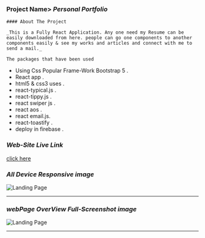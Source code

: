 ### Project Name>   _Personal Portfolio_


``` #### About The Project ```

``` _This is a Fully React Application. Any one need my Resume can be easily downloaded from here. people can go one components to another components easily & see my works and articles and connect with me to send a mail._ ```

``` The packages that have been used ```
- Using Css Popular Frame-Work Bootstrap 5 .
- React app .
- html5 & css3 uses .
- react-typical.js .
- react-tippy.js .
- react swiper js .
- react aos .
- react email.js.
- react-toastify .
- deploy in firebase .


### _Web-Site Live Link_
[click here](https://shakil232.github.io/Food-Restaurant-Bootstrap/index.html)

### _All Device Responsive image_

![Landing Page](images/markDwon/foodicted-responsive.png)

---
### _webPage OverView Full-Screenshot image_

![Landing Page](images/markDwon/foodicted-full-screenshot.png)

---